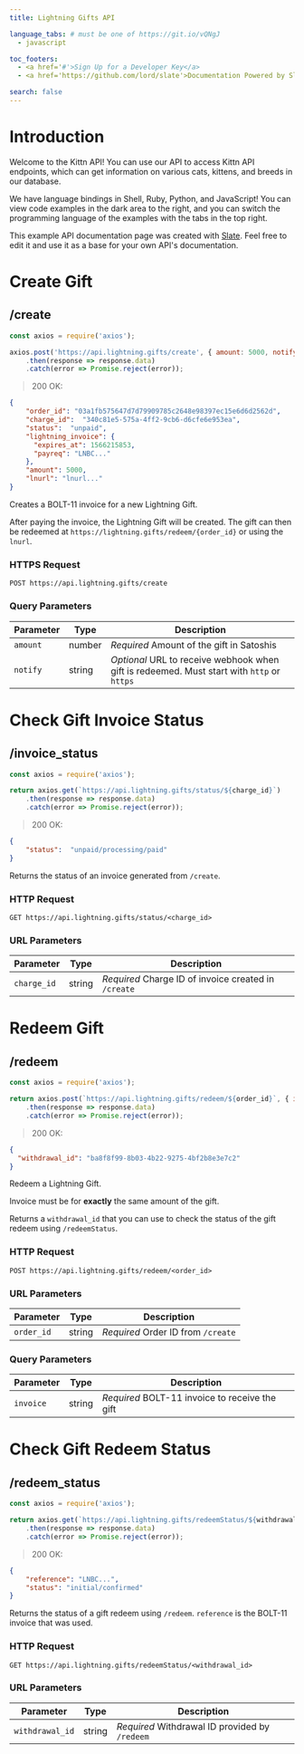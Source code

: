 ```yaml
---
title: Lightning Gifts API

language_tabs: # must be one of https://git.io/vQNgJ
  - javascript

toc_footers:
  - <a href='#'>Sign Up for a Developer Key</a>
  - <a href='https://github.com/lord/slate'>Documentation Powered by Slate</a>

search: false
---
```


# Introduction

Welcome to the Kittn API! You can use our API to access Kittn API endpoints, which can get information on various cats, kittens, and breeds in our database.

We have language bindings in Shell, Ruby, Python, and JavaScript! You can view code examples in the dark area to the right, and you can switch the programming language of the examples with the tabs in the top right.

This example API documentation page was created with [Slate](https://github.com/lord/slate). Feel free to edit it and use it as a base for your own API's documentation.

<!---
# Authentication

> To authorize, use this code:

```javascript
const kittn = require('kittn');

let api = kittn.authorize('meowmeowmeow');
```

> Make sure to replace `meowmeowmeow` with your API key.

Kittn uses API keys to allow access to the API. You can register a new Kittn API key at our [developer portal](http://example.com/developers).

Kittn expects for the API key to be included in all API requests to the server in a header that looks like the following:

`Authorization: meowmeowmeow`

<aside class="notice">
You must replace <code>meowmeowmeow</code> with your personal API key.
</aside>
-->

# Create Gift

## /create

```javascript
const axios = require('axios');

axios.post('https://api.lightning.gifts/create', { amount: 5000, notify: 'https://your webhook url' })
    .then(response => response.data)
    .catch(error => Promise.reject(error));
```

> 200 OK:

```json
{
    "order_id": "03a1fb575647d7d79909785c2648e98397ec15e6d6d2562d",
    "charge_id":  "340c81e5-575a-4ff2-9cb6-d6cfe6e953ea",
    "status":  "unpaid",
    "lightning_invoice": {
      "expires_at": 1566215853,
      "payreq": "LNBC..."
    },
    "amount": 5000,
    "lnurl": "lnurl..."
}
```

Creates a BOLT-11 invoice for a new Lightning Gift. 

After paying the invoice, the Lightning Gift will be created. The gift can then be redeemed at `https://lightning.gifts/redeem/{order_id}` 
or using the `lnurl`.

### HTTPS Request

`POST https://api.lightning.gifts/create`

### Query Parameters

Parameter | Type | Description
--------- | ------- | -----------
`amount` | number | *Required* Amount of the gift in Satoshis
`notify` | string | *Optional* URL to receive webhook when gift is redeemed. Must start with `http` or `https`

# Check Gift Invoice Status

## /invoice_status

```javascript
const axios = require('axios');

return axios.get(`https://api.lightning.gifts/status/${charge_id}`)
    .then(response => response.data)
    .catch(error => Promise.reject(error));
```

> 200 OK:

```json
{
    "status":  "unpaid/processing/paid"
}
```

Returns the status of an invoice generated from `/create`.

### HTTP Request

`GET https://api.lightning.gifts/status/<charge_id>`

### URL Parameters

Parameter | Type | Description
--------- | ------- | -----------
`charge_id` | string | *Required* Charge ID of invoice created in `/create`

# Redeem Gift

## /redeem

```javascript
const axios = require('axios');

return axios.post(`https://api.lightning.gifts/redeem/${order_id}`, { invoice: 'LNBC...' })
    .then(response => response.data)
    .catch(error => Promise.reject(error));
```

> 200 OK:

```json
{
  "withdrawal_id": "ba8f8f99-8b03-4b22-9275-4bf2b8e3e7c2"
}
```

Redeem a Lightning Gift. 

Invoice must be for **exactly** the same amount of the gift.

Returns a `withdrawal_id` that you can use to check the status of the gift redeem using `/redeemStatus`. 

### HTTP Request

`POST https://api.lightning.gifts/redeem/<order_id>`

### URL Parameters

Parameter | Type | Description
--------- | ------- | -----------
`order_id` | string | *Required* Order ID from `/create`

### Query Parameters

Parameter | Type | Description
--------- | ------- | -----------
`invoice` | string | *Required* BOLT-11 invoice to receive the gift

# Check Gift Redeem Status

## /redeem_status

```javascript
const axios = require('axios');

return axios.get(`https://api.lightning.gifts/redeemStatus/${withdrawal_id}`)
    .then(response => response.data)
    .catch(error => Promise.reject(error));
```

> 200 OK:

```json
{
    "reference": "LNBC...",
    "status": "initial/confirmed"
}
```

Returns the status of a gift redeem using `/redeem`. `reference` is the BOLT-11 invoice that was used.

### HTTP Request

`GET https://api.lightning.gifts/redeemStatus/<withdrawal_id>`

### URL Parameters

Parameter | Type | Description
--------- | ------- | -----------
`withdrawal_id` | string | *Required* Withdrawal ID provided by `/redeem`



